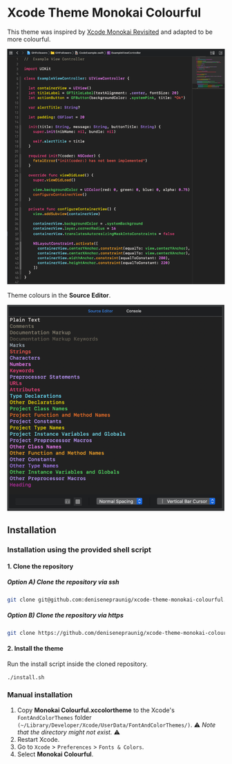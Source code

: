 # Xcode Theme Monokai Colourful
This theme was inspired by [Xcode Monokai Revisited](https://github.com/halcyonmobile/xcode-monokai-revisited) and adapted to be more colourful.

![Screenshot code with Xcode theme monokai colourful](./screenshot-code.png)

Theme colours in the **Source Editor**.

![Screenshot Source Editor for Xcode theme monokai colourful](./screenshot-theme.png)

## Installation

### Installation using the provided shell script

#### 1. Clone the repository 

##### Option A) Clone the repository via ssh

```bash
git clone git@github.com:denisenepraunig/xcode-theme-monokai-colourful.git
```

##### Option B) Clone the repository via https
```bash
git clone https://github.com/denisenepraunig/xcode-theme-monokai-colourful.git
```

#### 2. Install the theme
Run the install script inside the cloned repository.

```bash
./install.sh
```

### Manual installation

1. Copy **Monokai Colourful.xccolortheme** to the Xcode's ```FontAndColorThemes``` folder ```(~/Library/Developer/Xcode/UserData/FontAndColorThemes/)```. 
⚠️ *Note that the directory might not exist.* ⚠️
2. Restart Xcode.
3. Go to `Xcode` > `Preferences` > `Fonts & Colors`.
4. Select **Monokai Colourful**.
